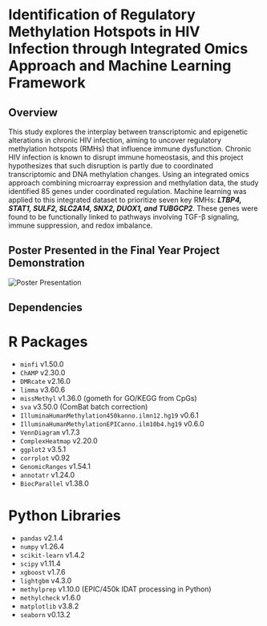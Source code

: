 # Identification of Regulatory Methylation Hotspots in HIV Infection through Integrated Omics Approach and Machine Learning Framework

## Overview
This study explores the interplay between transcriptomic and epigenetic alterations in chronic HIV infection, aiming to uncover regulatory methylation hotspots (RMHs) that influence immune dysfunction. Chronic HIV infection is known to disrupt immune homeostasis, and this project hypothesizes that such disruption is partly due to coordinated transcriptomic and DNA methylation changes.
Using an integrated omics approach combining microarray expression and methylation data, the study identified 85 genes under coordinated regulation. Machine learning was applied to this integrated dataset to prioritize seven key RMHs: **_LTBP4, STAT1, SULF2, SLC2A14, SNX2, DUOX1, and TUBGCP2_**. These genes were found to be functionally linked to pathways involving TGF-β signaling, immune suppression, and redox imbalance.

## Poster Presented in the Final Year Project Demonstration
![Poster Presentation](figures/High_Res_Poster-01.jpg)

## Dependencies
# R Packages
- `minfi` v1.50.0
- `ChAMP` v2.30.0
- `DMRcate` v2.16.0
- `limma` v3.60.6
- `missMethyl` v1.36.0 (gometh for GO/KEGG from CpGs)
- `sva` v3.50.0 (ComBat batch correction)
- `IlluminaHumanMethylation450kanno.ilmn12.hg19` v0.6.1
- `IlluminaHumanMethylationEPICanno.ilm10b4.hg19` v0.6.0
- `VennDiagram` v1.7.3
- `ComplexHeatmap` v2.20.0
- `ggplot2` v3.5.1
- `corrplot` v0.92
- `GenomicRanges` v1.54.1
- `annotatr` v1.24.0
- `BiocParallel` v1.38.0

# Python Libraries
- `pandas` v2.1.4
- `numpy` v1.26.4
- `scikit-learn` v1.4.2
- `scipy` v1.11.4
- `xgboost` v1.7.6
- `lightgbm` v4.3.0
- `methylprep` v1.10.0 (EPIC/450k IDAT processing in Python)
- `methylcheck` v1.6.0
- `matplotlib` v3.8.2
- `seaborn` v0.13.2
